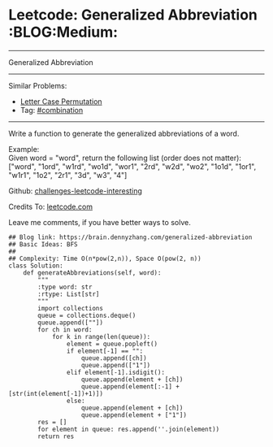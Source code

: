 # Leetcode: Generalized Abbreviation     :BLOG:Medium:


---

Generalized Abbreviation  

---

Similar Problems:  
-   [Letter Case Permutation](https://brain.dennyzhang.com/letter-case-permutation)
-   Tag: [#combination](https://brain.dennyzhang.com/tag/combination)

---

Write a function to generate the generalized abbreviations of a word.  

Example:  
Given word = "word", return the following list (order does not matter):  
["word", "1ord", "w1rd", "wo1d", "wor1", "2rd", "w2d", "wo2", "1o1d", "1or1", "w1r1", "1o2", "2r1", "3d", "w3", "4"]  

Github: [challenges-leetcode-interesting](https://github.com/DennyZhang/challenges-leetcode-interesting/tree/master/generalized-abbreviation)  

Credits To: [leetcode.com](https://leetcode.com/problems/generalized-abbreviation/description/)  

Leave me comments, if you have better ways to solve.  

    ## Blog link: https://brain.dennyzhang.com/generalized-abbreviation
    ## Basic Ideas: BFS
    ##
    ## Complexity: Time O(n*pow(2,n)), Space O(pow(2, n))
    class Solution:
        def generateAbbreviations(self, word):
            """
            :type word: str
            :rtype: List[str]
            """
            import collections
            queue = collections.deque()
            queue.append([""])
            for ch in word:
                for k in range(len(queue)):
                    element = queue.popleft()
                    if element[-1] == "":
                        queue.append([ch])
                        queue.append(["1"])
                    elif element[-1].isdigit():
                        queue.append(element + [ch])
                        queue.append(element[:-1] + [str(int(element[-1])+1)])
                    else:
                        queue.append(element + [ch])
                        queue.append(element + ["1"])
            res = []
            for element in queue: res.append(''.join(element))
            return res